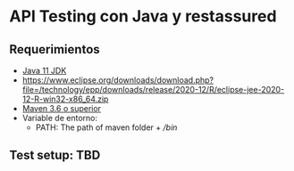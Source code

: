 # API Testing con Java y restassured




## Requerimientos

* [Java 11 JDK](https://www.oracle.com/technetwork/java/javase/downloads/jdk11-downloads-5066655.html)
* https://www.eclipse.org/downloads/download.php?file=/technology/epp/downloads/release/2020-12/R/eclipse-jee-2020-12-R-win32-x86_64.zip
* [Maven 3.6 o superior](https://maven.apache.org/)
* Variable  de entorno: 
	* PATH: The path of maven folder + _/bin_







## Test setup: TBD

